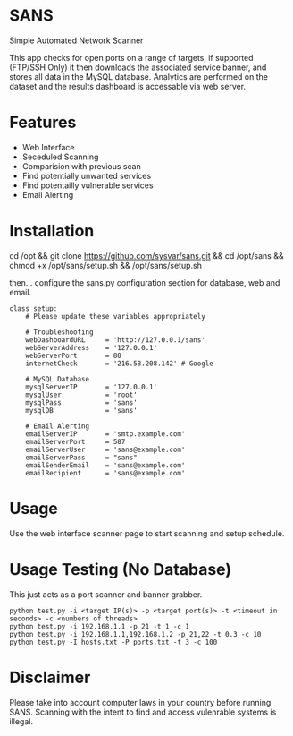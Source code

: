 # SANS
Simple Automated Network Scanner

This app checks for open ports on a range of targets, if supported (FTP/SSH Only) it then downloads the associated service banner, and stores all data in the MySQL database. Analytics are performed on the dataset and the results dashboard is accessable via web server.

# Features
 - Web Interface
 - Seceduled Scanning
 - Comparision with previous scan
 - Find potentially unwanted services
 - Find potentailly vulnerable services
 - Email Alerting

# Installation
cd /opt && git clone https://github.com/sysvar/sans.git && cd /opt/sans && chmod +x /opt/sans/setup.sh && /opt/sans/setup.sh

then...
configure the sans.py configuration section for database, web and email.

	class setup:
		# Please update these variables appropriately

		# Troubleshooting
		webDashboardURL     = 'http://127.0.0.1/sans'
		webServerAddress    = '127.0.0.1'
		webServerPort       = 80
		internetCheck       = '216.58.208.142' # Google

		# MySQL Database
		mysqlServerIP       = '127.0.0.1'
		mysqlUser           = 'root'
		mysqlPass           = 'sans'
		mysqlDB             = 'sans'

		# Email Alerting
		emailServerIP       = 'smtp.example.com'
		emailServerPort     = 587
		emailServerUser     = 'sans@example.com'
		emailServerPass     = "sans"
		emailSenderEmail    = 'sans@example.com'
		emailRecipient      = 'sans@example.com'

# Usage
Use the web interface scanner page to start scanning and setup schedule.

# Usage Testing (No Database)
This just acts as a port scanner and banner grabber.

	python test.py -i <target IP(s)> -p <target port(s)> -t <timeout in seconds> -c <numbers of threads>
	python test.py -i 192.168.1.1 -p 21 -t 1 -c 1
	python test.py -i 192.168.1.1,192.168.1.2 -p 21,22 -t 0.3 -c 10
	python test.py -I hosts.txt -P ports.txt -t 3 -c 100

# Disclaimer 
Please take into account computer laws in your country before running SANS. Scanning with the intent to find and access vulenrable systems is illegal.